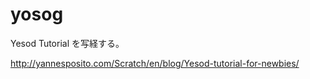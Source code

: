 yosog
=====

Yesod Tutorial を写経する。

http://yannesposito.com/Scratch/en/blog/Yesod-tutorial-for-newbies/
